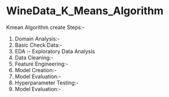 # WineData_K_Means_Algorithm

Kmean Algorithm create Steps:-

1. Domain Analysis:-
2. Basic Check Data:-
3. EDA :- Exploratory Data Analysis
4. Data Cleaning:-
5. Feature Engineering:-
6. Model Creation:-
7. Model Evaluation:-
8. Hyperparameter Testing:-
9. Model Evaluation:-
